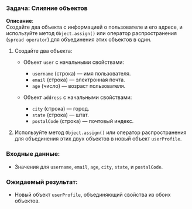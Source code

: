 ### Задача: Слияние объектов

**Описание**:  
Создайте два объекта с информацией о пользователе и его адресе, и используйте метод `Object.assign()` или оператор распространения (`spread operator`) для объединения этих объектов в один.

1. Создайте два объекта:
    - Объект `user` с начальными свойствами:
        - `username` (строка) — имя пользователя.
        - `email` (строка) — электронная почта.
        - `age` (число) — возраст пользователя.

    - Объект `address` с начальными свойствами:
        - `city` (строка) — город.
        - `state` (строка) — штат.
        - `postalCode` (строка) — почтовый индекс.

2. Используйте метод `Object.assign()` или оператор распространения для объединения этих двух объектов в новый объект `userProfile`.

### Входные данные:
- Значения для `username`, `email`, `age`, `city`, `state`, и `postalCode`.

### Ожидаемый результат:
- Новый объект `userProfile`, объединяющий свойства из обоих объектов.

